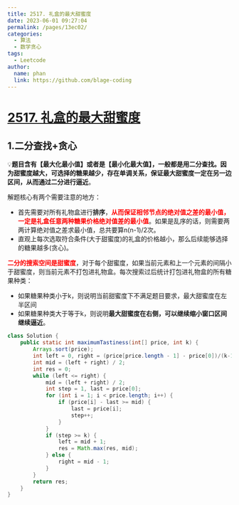 ```yaml
---
title: 2517. 礼盒的最大甜蜜度
date: 2023-06-01 09:27:04
permalink: /pages/13ec02/
categories:
  - 算法
  - 数学贪心
tags:
  - Leetcode
author: 
  name: phan
  link: https://github.com/blage-coding
---
```

# [2517. 礼盒的最大甜蜜度](https://leetcode.cn/problems/maximum-tastiness-of-candy-basket/)

## 1.二分查找+贪心

:bulb:   ​**题目含有【最大化最小值】或者是【最小化最大值】，一般都是用二分查找。因为甜蜜度越大，可选择的糖果越少，存在单调关系，保证最大甜蜜度一定在另一边区间，从而通过二分进行逼近**。

解题核心有两个需要注意的地方：

- 首先需要对所有礼物盒进行**排序**，<font color="red">**从而保证相邻节点的绝对值之差的最小值，一定是礼盒任意两种糖果价格绝对值差的最小值**</font>。如果是乱序的话，则需要两两计算绝对值之差求最小值，总共要算n(n-1)/2次。
- 直观上每次选取符合条件(大于甜蜜度)的礼盒的价格越小，那么后续能够选择的糖果越多(贪心)。

<font color="red">**二分的搜索空间是甜蜜度**</font>，对于每个甜蜜度，如果当前元素和上一个元素的间隔小于甜蜜度，则当前元素不打包进礼物盒。每次搜索过后统计打包进礼物盒的所有糖果种类：

- 如果糖果种类小于k，则说明当前甜蜜度下不满足题目要求，最大甜蜜度在左半区间
- 如果糖果种类大于等于k，则说明**最大甜蜜度在右侧，可以继续缩小窗口区间继续逼近**。

```java
class Solution {
    public static int maximumTastiness(int[] price, int k) {
        Arrays.sort(price);
        int left = 0, right = (price[price.length - 1] - price[0])/(k-1);
        int mid = (left + right) / 2;
        int res = 0;
        while (left <= right) {
            mid = (left + right) / 2;
            int step = 1, last = price[0];
            for (int i = 1; i < price.length; i++) {
                if (price[i] - last >= mid) {
                    last = price[i];
                    step++;
                }
            }
            if (step >= k) {
                left = mid + 1;
                res = Math.max(res, mid);
            } else {
                right = mid - 1;
            }
        }
        return res;
    }
}
```